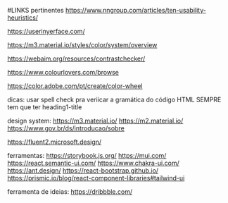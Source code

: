 #LINKS pertinentes
https://www.nngroup.com/articles/ten-usability-heuristics/

https://userinyerface.com/

https://m3.material.io/styles/color/system/overview

https://webaim.org/resources/contrastchecker/

https://www.colourlovers.com/browse

https://color.adobe.com/pt/create/color-wheel

dicas:
usar spell check pra veriicar a gramática do código
HTML SEMPRE tem que ter heading1-title

design system:
https://m3.material.io/
https://m2.material.io/
https://www.gov.br/ds/introducao/sobre

https://fluent2.microsoft.design/ 


ferramentas:
https://storybook.js.org/
https://mui.com/
https://react.semantic-ui.com/
https://www.chakra-ui.com/
https://ant.design/
https://react-bootstrap.github.io/
https://prismic.io/blog/react-component-libraries#tailwind-ui


ferramenta de ideias:
https://dribbble.com/

